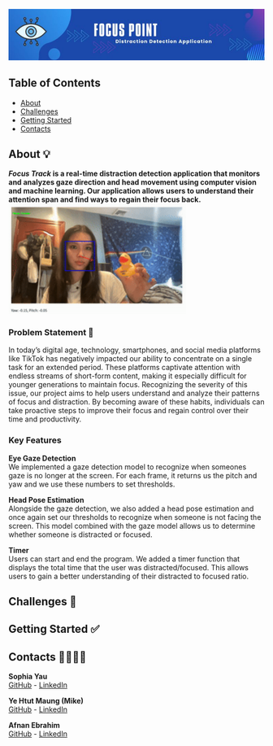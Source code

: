 ![Header](./banner.jpg)

## Table of Contents
* [About](#about-)
* [Challenges](#challenges-)
* [Getting Started](#getting-started-)
* [Contacts](#contacts-)

## About 💡
**_Focus Track_ is a real-time distraction detection application that monitors and analyzes gaze direction and head movement using computer vision and machine learning. Our application allows users to understand their attention span and find ways to regain their focus back.**  
<img src="./demo.gif" width="350" />

### Problem Statement 🎯
In today’s digital age, technology, smartphones, and social media platforms like TikTok has negatively impacted our ability to concentrate on a single task for an extended period. These platforms captivate attention with endless streams of short-form content, making it especially difficult for younger generations to maintain focus. Recognizing the severity of this issue, our project aims to help users understand and analyze their patterns of focus and distraction. By becoming aware of these habits, individuals can take proactive steps to improve their focus and regain control over their time and productivity.

### Key Features
**Eye Gaze Detection**  
We implemented a gaze detection model to recognize when someones gaze is no longer at the screen. For each frame, it returns us the pitch and yaw and we use these numbers to set thresholds.

**Head Pose Estimation**  
Alongside the gaze detection, we also added a head pose estimation and once again set our thresholds to recognize when someone is not facing the screen. This model combined with the gaze model allows us to determine whether someone is distracted or focused.

**Timer**  
Users can start and end the program. We added a timer function that displays the total time that the user was distracted/focused. This allows users to gain a better understanding of their distracted to focused ratio. 

## Challenges 🤔

## Getting Started ✅

## Contacts 👩‍💻👨‍💻
**Sophia Yau**  
[GitHub](https://github.com/sophiayau) - [LinkedIn](https://www.linkedin.com/in/sophiayau/)  
  
**Ye Htut Maung (Mike)**  
[GitHub](https://github.com/ye-htut-maung) - [LinkedIn](https://www.linkedin.com/in/ye-htut-maung/) 
  
**Afnan Ebrahim**  
[GitHub](https://github.com/Afnan214) - [LinkedIn](https://www.linkedin.com/in/afnan214/)

